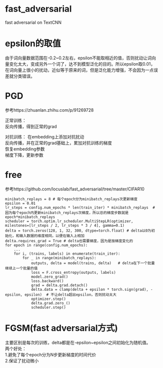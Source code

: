 # fast_adversarial
fast adversarial on TextCNN

# epsilon的取值
由于词向量数据范围在-0.2~0.2左右，epsilon不能取相近的值，否则扰动让词向量变化太大，变成另外一个词了，达不到模型泛化的目的。所以epsilon取0.01，在词向量上很小的扰动，近似等于原来的词，但是泛化能力增强，不会因为一点误差就分类错误。

# PGD
参考https://zhuanlan.zhihu.com/p/91269728

正常训练：  
反向传播，得到正常的grad  

对抗训练：
在embedding上添加对抗扰动  
反向传播，并在正常的grad基础上，累加对抗训练的梯度  
恢复embedding参数  
梯度下降，更新参数  

# free
参考https://github.com/locuslab/fast_adversarial/tree/master/CIFAR10

    minibatch_replays = 8 # 每个epoch分为minibatch_replays次更新梯度
    epsilon = 0.01  
    lr_steps = config.num_epochs * len(train_iter) * minibatch_replays  # 因为每个epoch内更新minibatch_replays次梯度，所以总的梯度步数就是epoch*minibatch_replays
    scheduler = torch.optim.lr_scheduler.MultiStepLR(optimizer, milestones=[lr_steps / 2, lr_steps * 3 / 4], gamma=0.1)
    delta = torch.zeros(128, 1, 32, 300, dtype=torch.float) # delta以0为初始化，和输入数据的维度相同，以便在输入上相加
    delta.requires_grad = True # delta也需要梯度，因为是按梯度变化的
    for epoch in range(config.num_epochs):
        ...
        for i, (trains, labels) in enumerate(train_iter):
            for _ in range(minibatch_replays):
                outputs, delta = model(trains, delta)   # delta在下一个批量继续上一个批量的值
                loss = F.cross_entropy(outputs, labels)
                model.zero_grad()
                loss.backward()
                grad = delta.grad.detach()
                delta.data = clamp(delta + epsilon * torch.sign(grad), -epsilon, epsilon)  # 不让delta超出epsilon，否则扰动太大
                optimizer.step()
                delta.grad.zero_()
                scheduler.step()


# FGSM(fast adversarial方式)
主要区别是每次的训练，delta都是在-epsilon~epsilon之间初始化为随机值。  
两个好处：  
1.避免了每个epoch分为N步更新梯度的时间代价  
2.保证了扰动微小  

